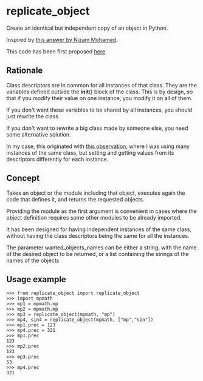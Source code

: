 # replicate_object
Create an identical but independent copy of an object in Python.

Inspired by [this answer by Nizam Mohamed](https://stackoverflow.com/a/35794584/5033401).

This code has been first proposed [here](https://stackoverflow.com/a/79539546/5033401).

## Rationale

Class descriptors are in common for all instances of that class. They are the variables defined outside the __init__() block of the class. This is by design, so that if you modify their value on one instance, you modify it on all of them.

If you don't want these variables to be shared by all instances, you should just rewrite the class.

If you don't want to rewrite a big class made by someone else, you need some alternative solution.

In my case, this originated with [this observation](https://github.com/adafruit/Adafruit_CircuitPython_INA219/issues/38), where I was using many instances of the same class, but setting and getting values from its descriptors differently for each instance.

## Concept

Takes an object or the module including that object, executes again the code that defines it, and returns the requested objects.

Providing the module as the first argument is convenient in cases where the object definition requires some other modules to be already imported.

It has been designed for having independent instances of the same class, without having the class descriptors being the same for all the instances.

The parameter wanted_objects_names can be either a string, with the name of the desired object to be returned, or a list containing the strings of the names of the objects

## Usage example

```
>>> from replicate_object import replicate_object
>>> import mpmath
>>> mp1 = mpmath.mp
>>> mp2 = mpmath.mp
>>> mp3 = replicate_object(mpmath, "mp")
>>> mp4, sin4 = replicate_object(mpmath, ["mp","sin"])
>>> mp1.prec = 123
>>> mp4.prec = 321
>>> mp1.prec
123
>>> mp2.prec
123
>>> mp3.prec
53
>>> mp4.prec
321
```
